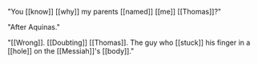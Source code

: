 "You [[know]] [[why]] my parents [[named]] [[me]] [[Thomas]]?"

"After Aquinas."

"[[Wrong]]. [[Doubting]] [[Thomas]]. The guy who [[stuck]] his finger in a [[hole]] on the [[Messiah]]'s [[body]]." 

  

  